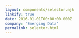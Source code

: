 ```yaml
---
layout: components/selector.njk
linkify: true
date: 2016-01-01T00:00:00.000Z
company: 'Emerging Data'
permalink: selector.html
---
```

